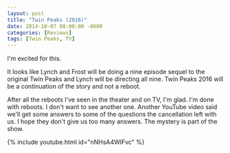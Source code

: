 ```yaml
---
layout: post
title: "Twin Peaks (2016)"
date: 2014-10-07 08:00:00 -0600
categories: [Reviews]
tags: [Twin Peaks, TV]
---
```


I'm excited for this.

It looks like Lynch and Frost will be doing a nine episode sequel to the original Twin Peaks and Lynch will be directing all nine. Twin Peaks 2016 will be a continuation of the story and not a reboot.

After all the reboots I've seen in the theater and on TV, I'm glad. I'm done with reboots. I don't want to see another one. Another YouTube video said we'll get some answers to some of the questions the cancellation left with us. I hope they don't give us too many answers. The mystery is part of the show.

{% include youtube.html id="nNHsA4WIFvc" %}
